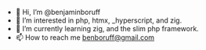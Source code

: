- 👋 Hi, I’m @benjaminboruff
- 👀 I’m interested in php, htmx, _hyperscript, and zig.
- 🌱 I’m currently learning zig, and the slim php framework.
- 📫 How to reach me benboruff@gmail.com

<!---
benjaminboruff/benjaminboruff is a ✨ special ✨ repository because its `README.md` (this file) appears on your GitHub profile.
You can click the Preview link to take a look at your changes.
--->
